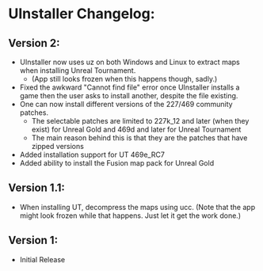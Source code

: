# UInstaller Changelog:

## Version 2:
* UInstaller now uses uz on both Windows and Linux to extract maps when installing Unreal Tournament.
  * (App still looks frozen when this happens though, sadly.)
* Fixed the awkward "Cannot find file" error once UInstaller installs a game then the user asks to install another, despite the file existing.
* One can now install different versions of the 227/469 community patches. 
  * The selectable patches are limited to 227k_12 and later (when they exist) for Unreal Gold and 469d and later for Unreal Tournament
  * The main reason behind this is that they are the patches that have zipped versions
* Added installation support for UT 469e_RC7
* Added ability to install the Fusion map pack for Unreal Gold

## Version 1.1:
* When installing UT, decompress the maps using ucc. (Note that the app might look frozen while that happens. Just let it get the work done.)

## Version 1:
* Initial Release
